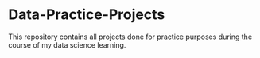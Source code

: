 # Data-Practice-Projects
This repository contains all projects done for practice purposes during the course of my data science learning.
